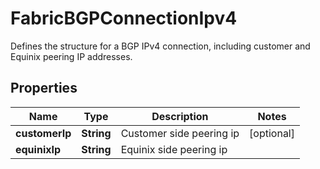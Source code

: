 

# FabricBGPConnectionIpv4

Defines the structure for a BGP IPv4 connection, including customer and Equinix peering IP addresses. 

## Properties

| Name | Type | Description | Notes |
|------------ | ------------- | ------------- | -------------|
|**customerIp** | **String** | Customer side peering ip |  [optional] |
|**equinixIp** | **String** | Equinix side peering ip |  |



